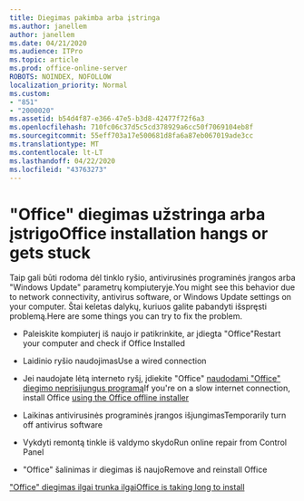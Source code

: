 ```yaml
---
title: Diegimas pakimba arba įstringa
ms.author: janellem
author: janellem
ms.date: 04/21/2020
ms.audience: ITPro
ms.topic: article
ms.prod: office-online-server
ROBOTS: NOINDEX, NOFOLLOW
localization_priority: Normal
ms.custom:
- "851"
- "2000020"
ms.assetid: b54d4f87-e366-47e5-b3d8-42477f72f6a3
ms.openlocfilehash: 710fc06c37d5c5cd378929a6cc50f7069104eb8f
ms.sourcegitcommit: 55eff703a17e500681d8fa6a87eb067019ade3cc
ms.translationtype: MT
ms.contentlocale: lt-LT
ms.lasthandoff: 04/22/2020
ms.locfileid: "43763273"
---
```

# <a name="office-installation-hangs-or-gets-stuck"></a><span data-ttu-id="3ff6c-102">"Office" diegimas užstringa arba įstrigo</span><span class="sxs-lookup"><span data-stu-id="3ff6c-102">Office installation hangs or gets stuck</span></span>

<span data-ttu-id="3ff6c-103">Taip gali būti rodoma dėl tinklo ryšio, antivirusinės programinės įrangos arba "Windows Update" parametrų kompiuteryje.</span><span class="sxs-lookup"><span data-stu-id="3ff6c-103">You might see this behavior due to network connectivity, antivirus software, or Windows Update settings on your computer.</span></span> <span data-ttu-id="3ff6c-104">Štai keletas dalykų, kuriuos galite pabandyti išspręsti problemą.</span><span class="sxs-lookup"><span data-stu-id="3ff6c-104">Here are some things you can try to fix the problem.</span></span>
  
- <span data-ttu-id="3ff6c-105">Paleiskite kompiuterį iš naujo ir patikrinkite, ar įdiegta "Office"</span><span class="sxs-lookup"><span data-stu-id="3ff6c-105">Restart your computer and check if Office Installed</span></span>

- <span data-ttu-id="3ff6c-106">Laidinio ryšio naudojimas</span><span class="sxs-lookup"><span data-stu-id="3ff6c-106">Use a wired connection</span></span>

- <span data-ttu-id="3ff6c-107">Jei naudojate lėtą interneto ryšį, įdiekite "Office" [naudodami "Office" diegimo neprisijungus programą](https://support.office.com/article/f0a85fe7-118f-41cb-a791-d59cef96ad1c?wt.mc_id=Alchemy_ClientDIA)</span><span class="sxs-lookup"><span data-stu-id="3ff6c-107">If you're on a slow internet connection, install Office [using the Office offline installer](https://support.office.com/article/f0a85fe7-118f-41cb-a791-d59cef96ad1c?wt.mc_id=Alchemy_ClientDIA)</span></span>

- <span data-ttu-id="3ff6c-108">Laikinas antivirusinės programinės įrangos išjungimas</span><span class="sxs-lookup"><span data-stu-id="3ff6c-108">Temporarily turn off antivirus software</span></span>

- <span data-ttu-id="3ff6c-109">Vykdyti remontą tinkle iš valdymo skydo</span><span class="sxs-lookup"><span data-stu-id="3ff6c-109">Run online repair from Control Panel</span></span>

- <span data-ttu-id="3ff6c-110">"Office" šalinimas ir diegimas iš naujo</span><span class="sxs-lookup"><span data-stu-id="3ff6c-110">Remove and reinstall Office</span></span>

[<span data-ttu-id="3ff6c-111">"Office" diegimas ilgai trunka ilgai</span><span class="sxs-lookup"><span data-stu-id="3ff6c-111">Office is taking long to install</span></span>](https://support.office.com/article/0f09f357-3fef-42a6-b8aa-cef4c6c44bdf?wt.mc_id=Alchemy_ClientDIA)
  